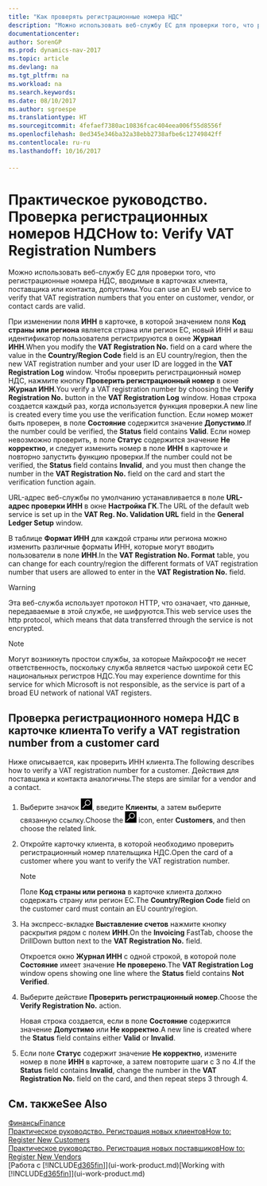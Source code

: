 ```yaml
---
title: "Как проверять регистрационные номера НДС"
description: "Можно использовать веб-службу ЕС для проверки того, что регистрационные номера НДС, вводимые в карточках клиента, поставщика или контакта, допустимы."
documentationcenter: 
author: SorenGP
ms.prod: dynamics-nav-2017
ms.topic: article
ms.devlang: na
ms.tgt_pltfrm: na
ms.workload: na
ms.search.keywords: 
ms.date: 08/10/2017
ms.author: sgroespe
ms.translationtype: HT
ms.sourcegitcommit: 4fefaef7380ac10836fcac404eea006f55d8556f
ms.openlocfilehash: 8ed345e346ba32a38ebb2738afbe6c12749842ff
ms.contentlocale: ru-ru
ms.lasthandoff: 10/16/2017

---
```

# <a name="how-to-verify-vat-registration-numbers"></a><span data-ttu-id="dd8a5-103">Практическое руководство. Проверка регистрационных номеров НДС</span><span class="sxs-lookup"><span data-stu-id="dd8a5-103">How to: Verify VAT Registration Numbers</span></span>
<span data-ttu-id="dd8a5-104">Можно использовать веб-службу ЕС для проверки того, что регистрационные номера НДС, вводимые в карточках клиента, поставщика или контакта, допустимы.</span><span class="sxs-lookup"><span data-stu-id="dd8a5-104">You can use an EU web service to verify that VAT registration numbers that you enter on customer, vendor, or contact cards are valid.</span></span>  

 <span data-ttu-id="dd8a5-105">При изменении поля **ИНН** в карточке, в которой значением поля **Код страны или региона** является страна или регион ЕС, новый ИНН и ваш идентификатор пользователя регистрируются в окне **Журнал ИНН**.</span><span class="sxs-lookup"><span data-stu-id="dd8a5-105">When you modify the **VAT Registration No.** field on a card where the value in the **Country/Region Code** field is an EU country/region, then the new VAT registration number and your user ID are logged in the **VAT Registration Log** window.</span></span> <span data-ttu-id="dd8a5-106">Чтобы проверить регистрационный номер НДС, нажмите кнопку **Проверить регистрационный номер** в окне **Журнал ИНН**.</span><span class="sxs-lookup"><span data-stu-id="dd8a5-106">You verify a VAT registration number by choosing the **Verify Registration No.** button in the **VAT Registration Log** window.</span></span> <span data-ttu-id="dd8a5-107">Новая строка создается каждый раз, когда используется функция проверки.</span><span class="sxs-lookup"><span data-stu-id="dd8a5-107">A new line is created every time you use the verification function.</span></span> <span data-ttu-id="dd8a5-108">Если номер может быть проверен, в поле **Состояние** содержится значение **Допустимо**.</span><span class="sxs-lookup"><span data-stu-id="dd8a5-108">If the number could be verified, the **Status** field contains **Valid**.</span></span> <span data-ttu-id="dd8a5-109">Если номер невозможно проверить, в поле **Статус** содержится значение **Не корректно**, и следует изменить номер в поле **ИНН** в карточке и повторно запустить функцию проверки.</span><span class="sxs-lookup"><span data-stu-id="dd8a5-109">If the number could not be verified, the **Status** field contains **Invalid**, and you must then change the number in the **VAT Registration No.** field on the card and start the verification function again.</span></span>  

 <span data-ttu-id="dd8a5-110">URL\-адрес веб-службы по умолчанию устанавливается в поле **URL\-адрес проверки ИНН** в окне **Настройка ГК**.</span><span class="sxs-lookup"><span data-stu-id="dd8a5-110">The URL of the default web service is set up in the **VAT Reg. No. Validation URL** field in the **General Ledger Setup** window.</span></span>  

 <span data-ttu-id="dd8a5-111">В таблице **Формат ИНН** для каждой страны или региона можно изменить различные форматы ИНН, которые могут вводить пользователи в поле **ИНН**.</span><span class="sxs-lookup"><span data-stu-id="dd8a5-111">In the **VAT Registration No. Format** table, you can change for each country/region the different formats of VAT registration number that users are allowed to enter in the **VAT Registration No.** field.</span></span>  

> [!WARNING]  
>  <span data-ttu-id="dd8a5-112">Эта веб-служба использует протокол HTTP, что означает, что данные, передаваемые в этой службе, не шифруются.</span><span class="sxs-lookup"><span data-stu-id="dd8a5-112">This web service uses the http protocol, which means that data transferred through the service is not encrypted.</span></span>  

> [!NOTE]  
>  <span data-ttu-id="dd8a5-113">Могут возникнуть простои службы, за которые Майкрософт не несет ответственность, поскольку служба является частью широкой сети ЕС национальных регистров НДС.</span><span class="sxs-lookup"><span data-stu-id="dd8a5-113">You may experience downtime for this service for which Microsoft is not responsible, as the service is part of a broad EU network of national VAT registers.</span></span>  

## <a name="to-verify-a-vat-registration-number-from-a-customer-card"></a><span data-ttu-id="dd8a5-114">Проверка регистрационного номера НДС в карточке клиента</span><span class="sxs-lookup"><span data-stu-id="dd8a5-114">To verify a VAT registration number from a customer card</span></span>  
<span data-ttu-id="dd8a5-115">Ниже описывается, как проверить ИНН клиента.</span><span class="sxs-lookup"><span data-stu-id="dd8a5-115">The following describes how to verify a VAT registration number for a customer.</span></span> <span data-ttu-id="dd8a5-116">Действия для поставщика и контакта аналогичны.</span><span class="sxs-lookup"><span data-stu-id="dd8a5-116">The steps are similar for a vendor and a contact.</span></span>   
1.  <span data-ttu-id="dd8a5-117">Выберите значок ![Поиск страницы или отчета](media/ui-search/search_small.png "Значок поиска страницы или отчета"), введите **Клиенты**, а затем выберите связанную ссылку.</span><span class="sxs-lookup"><span data-stu-id="dd8a5-117">Choose the ![Search for Page or Report](media/ui-search/search_small.png "Search for Page or Report icon") icon, enter **Customers**, and then choose the related link.</span></span>  

2.  <span data-ttu-id="dd8a5-118">Откройте карточку клиента, в которой необходимо проверить регистрационный номер плательщика НДС.</span><span class="sxs-lookup"><span data-stu-id="dd8a5-118">Open the card of a customer where you want to verify the VAT registration number.</span></span>  

    > [!NOTE]  
    >  <span data-ttu-id="dd8a5-119">Поле **Код страны или региона** в карточке клиента должно содержать страну или регион ЕС.</span><span class="sxs-lookup"><span data-stu-id="dd8a5-119">The **Country/Region Code** field on the customer card must contain an EU country/region.</span></span>  
3.  <span data-ttu-id="dd8a5-120">На экспресс-вкладке **Выставление счетов** нажмите кнопку раскрытия рядом с полем **ИНН**.</span><span class="sxs-lookup"><span data-stu-id="dd8a5-120">On the **Invoicing** FastTab, choose the DrillDown button next to the **VAT Registration No.** field.</span></span>  

    <span data-ttu-id="dd8a5-121">Откроется окно **Журнал ИНН** с одной строкой, в которой поле **Состояние** имеет значение **Не проверено**.</span><span class="sxs-lookup"><span data-stu-id="dd8a5-121">The **VAT Registration Log** window opens showing one line where the **Status** field contains **Not Verified**.</span></span>  
4.  <span data-ttu-id="dd8a5-122">Выберите действие **Проверить регистрационный номер**.</span><span class="sxs-lookup"><span data-stu-id="dd8a5-122">Choose the **Verify Registration No.** action.</span></span>  

     <span data-ttu-id="dd8a5-123">Новая строка создается, если в поле **Состояние** содержится значение **Допустимо** или **Не корректно**.</span><span class="sxs-lookup"><span data-stu-id="dd8a5-123">A new line is created where the **Status** field contains either **Valid** or **Invalid**.</span></span>  
5.  <span data-ttu-id="dd8a5-124">Если поле **Статус** содержит значение **Не корректно**, измените номер в поле **ИНН** в карточке, а затем повторите шаги с 3 по 4.</span><span class="sxs-lookup"><span data-stu-id="dd8a5-124">If the **Status** field contains **Invalid**, change the number in the **VAT Registration No.** field on the card, and then repeat steps 3 through 4.</span></span>  

## <a name="see-also"></a><span data-ttu-id="dd8a5-125">См. также</span><span class="sxs-lookup"><span data-stu-id="dd8a5-125">See Also</span></span>  
[<span data-ttu-id="dd8a5-126">Финансы</span><span class="sxs-lookup"><span data-stu-id="dd8a5-126">Finance</span></span>](finance.md)  
[<span data-ttu-id="dd8a5-127">Практическое руководство. Регистрация новых клиентов</span><span class="sxs-lookup"><span data-stu-id="dd8a5-127">How to: Register New Customers</span></span>](sales-how-register-new-customers.md)  
[<span data-ttu-id="dd8a5-128">Практическое руководство. Регистрация новых поставщиков</span><span class="sxs-lookup"><span data-stu-id="dd8a5-128">How to: Register New Vendors</span></span>](purchasing-how-register-new-vendors.md)  
<span data-ttu-id="dd8a5-129">[Работа с [!INCLUDE[d365fin](includes/d365fin_md.md)]](ui-work-product.md)</span><span class="sxs-lookup"><span data-stu-id="dd8a5-129">[Working with [!INCLUDE[d365fin](includes/d365fin_md.md)]](ui-work-product.md)</span></span>

